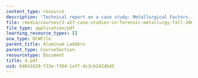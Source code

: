 ```yaml
---
content_type: resource
description: 'Technical report on a case study: Metallurgical Factors.'
file: /media/courses/3-a27-case-studies-in-forensic-metallurgy-fall-2007/6d641620f33ef3941affdc3cb242db45_4.pdf
file_type: application/pdf
learning_resource_types: []
ocw_type: OCWFile
parent_title: Aluminum Ladders
parent_type: CourseSection
resourcetype: Document
title: 4.pdf
uid: 6d641620-f33e-f394-1aff-dc3cb242db45
---
```

